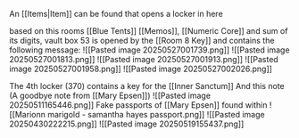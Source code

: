 An [[Items|Item]] can be found that opens a locker in here

based on this rooms [[Blue Tents]] [[Memos]], [[Numeric Core]] and sum of its digits, vault box 53 is opened by the [[Room 8 Key]] and contains the following message:
![[Pasted image 20250527001739.png]]
![[Pasted image 20250527001813.png]]
![[Pasted image 20250527001913.png]]
![[Pasted image 20250527001958.png]]
![[Pasted image 20250527002026.png]]


The 4th locker (370) contains a key for the [[Inner Sanctum]]
And this note (A goodbye note from [[Mary Epsen]])
![[Pasted image 20250511165446.png]]
Fake passports of [[Mary Epsen]] found within
![[Marionn marigold - samantha hayes passport.png]]
![[Pasted image 20250430222215.png]]
![[Pasted image 20250519155437.png]]